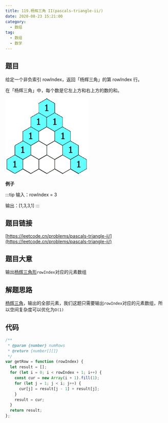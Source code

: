 ```yaml
---
title: 119.杨辉三角 II(pascals-triangle-ii/)
date: 2020-08-23 15:21:00
category:
  - 数组
tag:
  - 数组
  - 数学
---
```


## 题目

给定一个非负索引 rowIndex，返回「杨辉三角」的第 rowIndex 行。

在「杨辉三角」中，每个数是它左上方和右上方的数的和。

![杨辉三角](/imgs/PascalTriangleAnimated2.gif)

**例子**

:::tip
输入：rowIndex = 3

输出：[1,3,3,1]
:::
## 题目链接

[https://leetcode.cn/problems/pascals-triangle-ii/](https://leetcode.cn/problems/pascals-triangle-ii/)

## 题目大意

输出[杨辉三角形](https://zh.m.wikipedia.org/zh-hans/%E6%9D%A8%E8%BE%89%E4%B8%89%E8%A7%92%E5%BD%A2)`rowIndex`对应的元素数组

## 解题思路

[杨辉三角](118.pascals-triangle.md)，输出的全部元素，我们这题只需要输出`rowIndex`对应的元素数组，所以空间复杂度可以优化为`O(1)`

## 代码

```javascript
/**
 * @param {number} numRows
 * @return {number[][]}
 */
var getRow = function (rowIndex) {
  let result = [];
  for (let i = 0; i < rowIndex + 1; i++) {
    const cur = new Array(i + 1).fill(1);
    for (let j = 1; j < i; j++) {
      cur[j] = result[j - 1] + result[j];
    }
    result = cur;
  }
  return result;
};
```